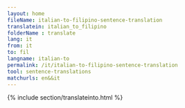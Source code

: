 ```yaml
---
layout: home
fileName: italian-to-filipino-sentence-translation
translatein: italian_to_filipino
folderName : translate
lang: it
from: it
to: fil
langname: italian-to
permalink: /it/italian-to-filipino-sentence-translation
tool: sentence-translations
matchurls: en&&it
---
```

{% include section/translateinto.html %}
